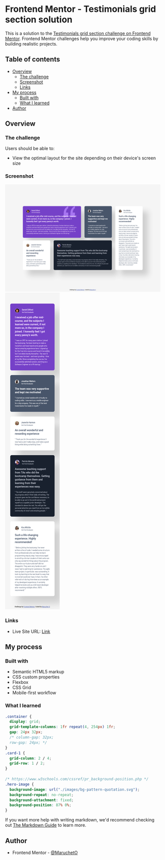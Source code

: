 # Frontend Mentor - Testimonials grid section solution

This is a solution to the [Testimonials grid section challenge on Frontend Mentor](https://www.frontendmentor.io/challenges/testimonials-grid-section-Nnw6J7Un7). Frontend Mentor challenges help you improve your coding skills by building realistic projects. 

## Table of contents

- [Overview](#overview)
  - [The challenge](#the-challenge)
  - [Screenshot](#screenshot)
  - [Links](#links)
- [My process](#my-process)
  - [Built with](#built-with)
  - [What I learned](#what-i-learned)
- [Author](#author)

## Overview

### The challenge

Users should be able to:

- View the optimal layout for the site depending on their device's screen size

### Screenshot

![](./screenshot.jpg)
![](./screenshot-mobile.jpg)

### Links

- Live Site URL: [Link](https://marucheto.github.io/Testimonials-grid-section/)

## My process

### Built with

- Semantic HTML5 markup
- CSS custom properties
- Flexbox
- CSS Grid
- Mobile-first workflow

### What I learned

```css
.container {
  display: grid;
  grid-template-columns: 1fr repeat(4, 254px) 1fr;
  gap: 24px 32px;
  /* column-gap: 32px;
  row-gap: 24px; */
}
.card-1 {
  grid-column: 2 / 4;
  grid-row: 1 / 2;
}

/* https://www.w3schools.com/cssref/pr_background-position.php */
.hero-image {
  background-image: url("./images/bg-pattern-quotation.svg");
  background-repeat: no-repeat;
  background-attachment: fixed;
  background-position: 87% 0%;
}
```

If you want more help with writing markdown, we'd recommend checking out [The Markdown Guide](https://www.markdownguide.org/) to learn more.

## Author

- Frontend Mentor - [@MaruchetO](https://www.frontendmentor.io/profile/MaruchetO)
